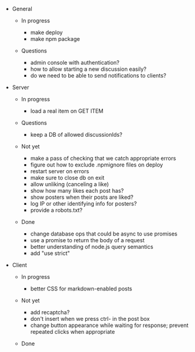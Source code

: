 - General

    - In progress
        - make deploy
        - make npm package

    - Questions
        - admin console with authentication?
        - how to allow starting a new discussion easily?
        - do we need to be able to send notifications to clients?

- Server

    - In progress
        - load a real item on GET ITEM

    - Questions
        - keep a DB of allowed discussionIds?

    - Not yet
        - make a pass of checking that we catch appropriate errors
        - figure out how to exclude .npmignore files on deploy
        - restart server on errors
        - make sure to close db on exit
        - allow unliking (canceling a like)
        - show how many likes each post has?
        - show posters when their posts are liked?
        - log IP or other identifying info for posters?
        - provide a robots.txt?

    - Done
        - change database ops that could be async to use promises
        - use a promise to return the body of a request
        - better understanding of node.js query semantics
        - add "use strict"

- Client
    - In progress
        - better CSS for markdown-enabled posts

    - Not yet
        - add recaptcha?
        - don't insert <CR> when we press ctrl-<CR> in the post box
        - change button appearance while waiting for response; prevent repeated clicks when appropriate

    - Done


